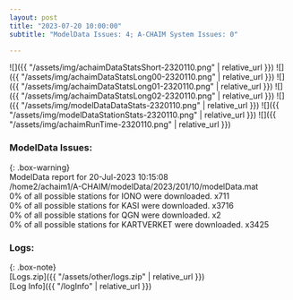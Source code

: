 ```yaml
---
layout: post
title: "2023-07-20 10:00:00"
subtitle: "ModelData Issues: 4; A-CHAIM System Issues: 0"

---
```


![]({{ "/assets/img/achaimDataStatsShort-2320110.png" | relative_url }})
![]({{ "/assets/img/achaimDataStatsLong00-2320110.png" | relative_url }})
![]({{ "/assets/img/achaimDataStatsLong01-2320110.png" | relative_url }})
![]({{ "/assets/img/achaimDataStatsLong02-2320110.png" | relative_url }})
![]({{ "/assets/img/modelDataDataStats-2320110.png" | relative_url }})
![]({{ "/assets/img/modelDataStationStats-2320110.png" | relative_url }})
![]({{ "/assets/img/achaimRunTime-2320110.png" | relative_url }})


### ModelData Issues:  
  
{: .box-warning}  
 ModelData report for 20-Jul-2023 10:15:08   
 /home2/achaim1/A-CHAIM/modelData/2023/201/10/modelData.mat   
 0% of all possible stations for IONO were downloaded. x711   
 0% of all possible stations for KASI were downloaded. x3716   
 0% of all possible stations for QGN were downloaded. x2   
 0% of all possible stations for KARTVERKET were downloaded. x3425   
  


### Logs:  
  
{: .box-note}  
[Logs.zip]({{ "/assets/other/logs.zip" | relative_url }})  
[Log Info]({{ "/logInfo" | relative_url }})  
